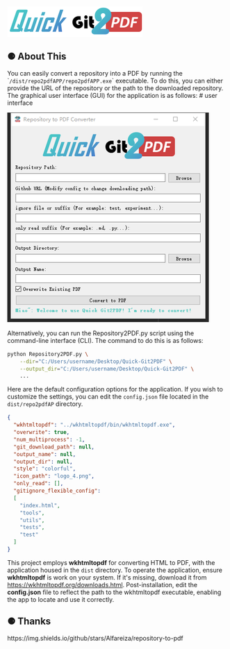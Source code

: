 
![image](logo.png)

<h2>⚈ About This</h2>
You can easily convert a repository into a PDF by running the `<code>/dist/repo2pdfAPP/repo2pdfAPP.exe</code>` executable. 
To do this, you can either provide the URL of the repository or the path to the downloaded repository. 
The graphical user interface (GUI) for the application is as follows:
# user interface

![image](GUI.png)

Alternatively, you can run the Repository2PDF.py script using the command-line interface (CLI). 
The command to do this is as follows:

```bash
python Repository2PDF.py \
    --dir="C:/Users/username/Desktop/Quick-Git2PDF" \
    --output_dir="C:/Users/username/Desktop/Quick-Git2PDF" \
    ...
```

Here are the default configuration options for the application. If you wish to customize the settings, 
you can edit the `config.json` file located in the `dist/repo2pdfAP` directory.

```json
{
  "wkhtmltopdf": "../wkhtmltopdf/bin/wkhtmltopdf.exe",
  "overwrite": true,
  "num_multiprocess": -1,
  "git_download_path": null,
  "output_name": null,
  "output_dir": null,
  "style": "colorful",
  "icon_path": "logo_4.png",
  "only_read": [],
  "gitignore_flexible_config":
  [
    "index.html",
    "tools",
    "utils",
    "tests",
    "test"
  ]
}
```

This project employs **wkhtmltopdf** for converting HTML to PDF, with the application housed in the `dist` directory. 
To operate the application, ensure **wkhtmltopdf** is work on your system. 
If it's missing, download it from https://wkhtmltopdf.org/downloads.html. Post-installation, 
edit the **config.json** file to reflect the path to the wkhtmltopdf executable, enabling the app to locate and use it correctly.

<h2>⚈ Thanks </h2>
https://img.shields.io/github/stars/Alfareiza/repository-to-pdf

